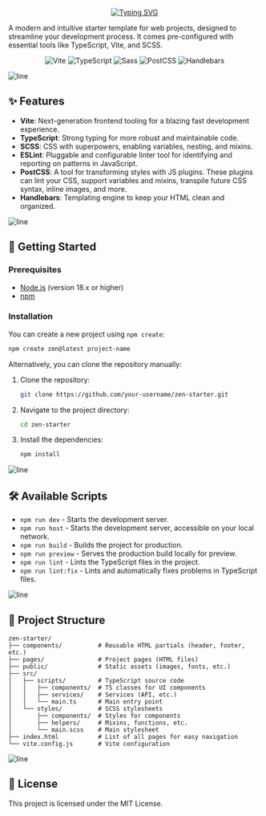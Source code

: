 <div align="center">

[![Typing SVG](https://readme-typing-svg.demolab.com?font=Fira+Code&weight=700&size=25&duration=4000&pause=500&color=05F7C3&center=true&vCenter=true&width=435&lines=Zen+Starter)](https://git.io/typing-svg)

</div>

A modern and intuitive starter template for web projects, designed to streamline your development process. It comes pre-configured with essential tools like TypeScript, Vite, and SCSS.

<p align="center">
  <img src="https://img.shields.io/badge/Vite-646CFF?style=for-the-badge&logo=vite&logoColor=white" alt="Vite"/>
  <img src="https://img.shields.io/badge/TypeScript-3178C6?style=for-the-badge&logo=typescript&logoColor=white" alt="TypeScript"/>
  <img src="https://img.shields.io/badge/Sass-CC6699?style=for-the-badge&logo=sass&logoColor=white" alt="Sass"/>
  <img src="https://img.shields.io/badge/PostCSS-DD3A0A?style=for-the-badge&logo=postcss&logoColor=white" alt="PostCSS"/>
  <img src="https://img.shields.io/badge/Handlebars.js-f0772b?style=for-the-badge&logo=handlebars.js&logoColor=white" alt="Handlebars"/>
</p>

![line](https://github.com/d-frolov/content/blob/main/line.png?raw=true)

## ✨ Features

- **Vite**: Next-generation frontend tooling for a blazing fast development experience.
- **TypeScript**: Strong typing for more robust and maintainable code.
- **SCSS**: CSS with superpowers, enabling variables, nesting, and mixins.
- **ESLint**: Pluggable and configurable linter tool for identifying and reporting on patterns in JavaScript.
- **PostCSS**: A tool for transforming styles with JS plugins. These plugins can lint your CSS, support variables and mixins, transpile future CSS syntax, inline images, and more.
- **Handlebars**: Templating engine to keep your HTML clean and organized.

![line](https://github.com/d-frolov/content/blob/main/line.png?raw=true)

## 🚀 Getting Started

### Prerequisites

- [Node.js](https://nodejs.org/) (version 18.x or higher)
- [npm](https://www.npmjs.com/)

### Installation

You can create a new project using `npm create`:
```bash
npm create zen@latest project-name
```

Alternatively, you can clone the repository manually:

1.  Clone the repository:
    ```bash
    git clone https://github.com/your-username/zen-starter.git
    ```
2.  Navigate to the project directory:
    ```bash
    cd zen-starter
    ```
3.  Install the dependencies:
    ```bash
    npm install
    ```

![line](https://github.com/d-frolov/content/blob/main/line.png?raw=true)

## 🛠️ Available Scripts

- `npm run dev` - Starts the development server.
- `npm run host` - Starts the development server, accessible on your local network.
- `npm run build` - Builds the project for production.
- `npm run preview` - Serves the production build locally for preview.
- `npm run lint` - Lints the TypeScript files in the project.
- `npm run lint:fix` - Lints and automatically fixes problems in TypeScript files.

![line](https://github.com/d-frolov/content/blob/main/line.png?raw=true)

## 📁 Project Structure

```
zen-starter/
├── components/          # Reusable HTML partials (header, footer, etc.)
├── pages/               # Project pages (HTML files)
├── public/              # Static assets (images, fonts, etc.)
├── src/
│   ├── scripts/         # TypeScript source code
│   │   ├── components/  # TS classes for UI components
│   │   ├── services/    # Services (API, etc.)
│   │   └── main.ts      # Main entry point
│   └── styles/          # SCSS stylesheets
│       ├── components/  # Styles for components
│       ├── helpers/     # Mixins, functions, etc.
│       └── main.scss    # Main stylesheet
├── index.html           # List of all pages for easy navigation
└── vite.config.js       # Vite configuration
```

![line](https://github.com/d-frolov/content/blob/main/line.png?raw=true)

## 📝 License

This project is licensed under the MIT License.
